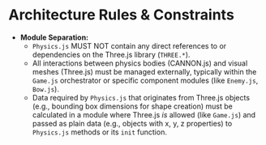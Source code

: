 # Architecture Rules & Constraints

- **Module Separation:**
    - `Physics.js` MUST NOT contain any direct references to or dependencies on the Three.js library (`THREE.*`).
    - All interactions between physics bodies (CANNON.js) and visual meshes (Three.js) must be managed externally, typically within the `Game.js` orchestrator or specific component modules (like `Enemy.js`, `Bow.js`).
    - Data required by `Physics.js` that originates from Three.js objects (e.g., bounding box dimensions for shape creation) must be calculated in a module where Three.js *is* allowed (like `Game.js`) and passed as plain data (e.g., objects with x, y, z properties) to `Physics.js` methods or its `init` function.
